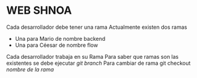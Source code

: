 # WEB SHNOA

Cada desarrollador debe tener una rama
Actualmente existen dos ramas

- Una para Mario de nombre backend
- Una para Céesar de nombre flow

Cada desarrollador trabaja en su Rama
Para saber que ramas son las existentes se debe ejecutar _git branch_
Para cambiar de rama git checkout _nombre de la rama_
